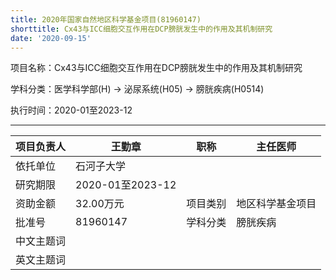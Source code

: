 ```yaml
---
title: 2020年国家自然地区科学基金项目(81960147)
shorttitle: Cx43与ICC细胞交互作用在DCP膀胱发生中的作用及其机制研究
date: '2020-09-15'
---
```


项目名称：Cx43与ICC细胞交互作用在DCP膀胱发生中的作用及其机制研究

学科分类：医学科学部(H) -\> 泌尿系统(H05) -\> 膀胱疾病(H0514)

执行时间：2020-01至2023-12

---

| 项目负责人 | 王勤章           | 职称     | 主任医师         |
|------------|------------------|----------|------------------|
| 依托单位   | 石河子大学       |          |                  |
| 研究期限   | 2020-01至2023-12 |          |                  |
| 资助金额   | 32.00万元        | 项目类别 | 地区科学基金项目 |
| 批准号     | 81960147         | 学科分类 | 膀胱疾病         |
| 中文主题词 |                  |          |                  |
| 英文主题词 |                  |          |                  |

  
